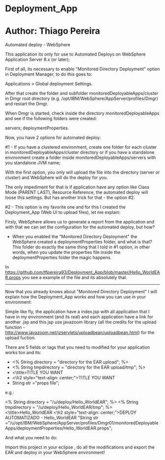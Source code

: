# Deployment_App
# Author: Thiago Pereira
Automated deploy - WebSphere

This application its only for use to Automated Deploys on WebSphere Application Server 8.x (or later);

First of all, its necessary to enable "Monitored Directory Deployment" option in Deployment Manager, to do this goes to: 

Applications > Global deployment Settings.

After that create the folder and subfolder monitoredDeployableApps/cluster in Dmgr root directory (e.g. /opt/IBM/WebSphere/AppServer/profiles/Dmgr) and
restart the Dmgr.

When Dmgr is started, check inside the directory monitoredDeployableApps and see if the following folders were created: 

servers;
deploymentProperties.

Now, you have 2 options for automated deploy:

#1 - If you have a clustered environment, create one folder for each cluster in monitoredDeployableApps/cluster directory or 
if you have a standalone environment create a folder inside monitoredDeployableApps/servers with you standalone JVM name;

With the first option, you only will upload the file into the directory (server or cluster) and WebSphere will do the deploy for you.

The only impediment for that is if application have any option like Class Mode (PARENT LAST), Resource Reference, the automated deploy will loose this settings. But has another trick for that - the option #2.

#2 - This option is my favorite one and for this I created the Deployment_App (Web UI to upload files), let me explain:

Firsly, WebSphere allows us to generate a report from the application and with that we can set the configuration for the automated deploy, but how?

- When you enabled the "Monitored Directory Deployment" the WebSphere created a deploymentProperties folder, and what is that? This folder do exactly the same thing that I told in #1 option, in other words, when you update the properties file inside the deploymentProperties folder the magic happens.

In https://github.com/tfpereira93/Deployment_App/blob/master/Hello_WorldEAR.props you see a example of the file and its absolutely that.

--------------------------------------------------------------------------------------------------------------------------------

Now that you already knows about "Monitored Directory Deployment" I will explain how the Deployment_App works and how you can use in your environment:

Simple like fly, the application have a index.jsp with all application that I have in my environment (and its real) and each application have a link for another .jsp and this jsp use javazoom library (all the credits for the upload function - http://www.javazoom.net/jzservlets/uploadbean/uploadbean.html) for the upload fuction.

There are 5 fields or tags that you need to modified for your application works too and its:

- <\% String directory = "directory for the EAR upload"; %>
- <\% String tmpdirectory = "directory for the EAR upload/tmp"; %>
- <\title>TITLE YOU WANT</title>
- <\h2 style="text-align: center;">TITLE YOU WANT</h2>
- String str ="props file";

e.g.:

<\% String directory = "/u/deploy/Hello_WorldEAR"; %>
<\% String tmpdirectory = "/u/deploy/Hello_WorldEAR/tmp"; %>
<\title>Hello_WorldEAR</title>
<\h2 style="text-align: center;">DEPLOY AUTOMATIZADO - Hello_WorldEAR</h2>
"String str ="/u/opt/IBM/WebSphere/AppServer/profiles/Dmgr01/monitoredDeployableApps/deploymentProperties/Hello_WorldEAR.props";

And what you need to do:

Import this project in your eclipse , do all the modifications and export the EAR and deploy in your WebSphere environment!


